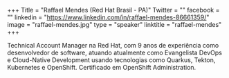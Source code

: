 +++
Title = "Raffael Mendes (Red Hat Brasil - PA)"
Twitter = ""
facebook = ""
linkedin = "https://www.linkedin.com/in/raffael-mendes-86661359/"
image = "raffael-mendes.jpg"
type = "speaker"
linktitle = "raffael-mendes"
+++

Technical Account Manager na Red Hat, com 9 anos de experiência como desenvolvedor de software, atuando atualmente como Evangelista DevOps e Cloud-Native Development usando tecnologias como Quarkus, Tekton, Kubernetes e OpenShift. Certificado em OpenShift Administration.
